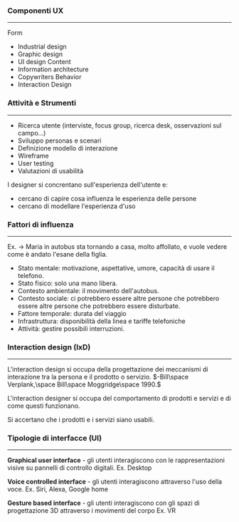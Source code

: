 ### Componenti UX
---
Form
- Industrial design
- Graphic design
- UI design
Content
- Information architecture
- Copywriters
Behavior
- Interaction Design
### Attività e Strumenti
---
- Ricerca utente (interviste, focus group, ricerca desk, osservazioni sul campo...)
- Sviluppo personas e scenari
- Definizione modello di interazione
- Wireframe
- User testing
- Valutazioni di usabilità

I designer si concrentano sull'esperienza dell'utente e:
- cercano di capire cosa influenza le esperienza delle persone
- cercano di modellare l'esperienza d'uso
### Fattori di influenza
---
Ex. -> Maria in autobus sta tornando a casa, molto affollato, e vuole vedere come è andato l'esane della figlia.
- Stato mentale: motivazione, aspettative, umore, capacità di usare il telefono.
- Stato fisico: solo una mano libera.
- Contesto ambientale: il movimento dell'autobus.
- Contesto sociale: ci potrebbero essere altre persone che potrebbero essere altre persone che potrebbero essere disturbate.
- Fattore temporale: durata del viaggio
- Infrastruttura: disponibilità della linea e tariffe telefoniche
- Attività: gestire possibili interruzioni.
### Interaction design (IxD)
---
L'interaction design si occupa della progettazione dei meccanismi di interazione tra la persona e il prodotto o servizio. $-Bill\space Verplank,\space Bill\space Moggridge\space 1990.$

L'interaction designer si occupa del comportamento di prodotti e servizi e di come questi funzionano.

Si accertano che i prodotti e i servizi siano usabili.
### Tipologie di interfacce (UI)
---
**Graphical user interface** - gli utenti interagiscono con le rappresentazioni visive su pannelli di controllo digitali. Ex. Desktop

**Voice controlled interface** - gli utenti interagiscono attraverso l'uso della voce. Ex. Siri, Alexa, Google home

**Gesture based interface** - gli utenti interagiscono con gli spazi di progettazione 3D attraverso i movimenti del corpo Ex. VR

